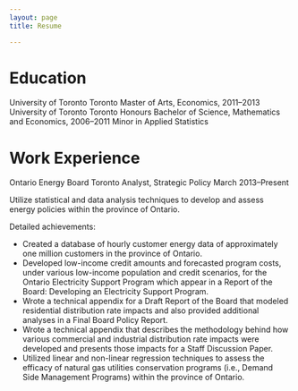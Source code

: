 ```yaml
---
layout: page
title: Resume

---
```



# Education
University of Toronto Toronto
Master of Arts, Economics, 2011–2013
University of Toronto Toronto
Honours Bachelor of Science, Mathematics and Economics, 2006–2011
Minor in Applied Statistics

# Work Experience
Ontario Energy Board Toronto
Analyst, Strategic Policy March 2013–Present

Utilize statistical and data analysis techniques to develop and assess energy policies within the province of
Ontario.

Detailed achievements:
* Created a database of hourly customer energy data of approximately one million customers in the province of Ontario.
* Developed low-income credit amounts and forecasted program costs, under various low-income population and credit scenarios, for the Ontario Electricity Support Program which appear in a Report of the Board: Developing an Electricity Support Program.
* Wrote a technical appendix for a Draft Report of the Board that modeled residential distribution rate impacts and also provided additional analyses in a Final Board Policy Report.
* Wrote a technical appendix that describes the methodology behind how various commercial and industrial distribution rate impacts were developed and presents those impacts for a Staff Discussion Paper.
* Utilized linear and non-linear regression techniques to assess the efficacy of natural gas utilities conservation programs (i.e., Demand Side Management Programs) within the province of Ontario.
